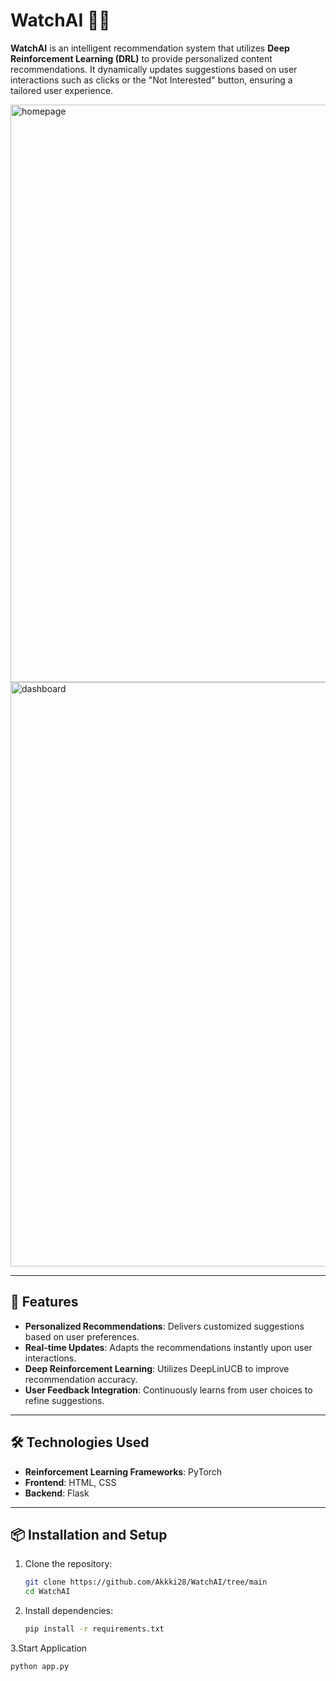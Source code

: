 # WatchAI 🎥🤖

**WatchAI** is an intelligent recommendation system that utilizes **Deep Reinforcement Learning (DRL)** to provide personalized content recommendations. It dynamically updates suggestions based on user interactions such as clicks or the "Not Interested" button, ensuring a tailored user experience.

<img width="924" alt="homepage" src="https://github.com/user-attachments/assets/ae19de99-6f13-431a-9619-5317c4e1f508"> 
<img width="935" alt="dashboard" src="https://github.com/user-attachments/assets/62ef7943-5c1f-4e14-b929-a78931444b67">

---


## 🌟 Features

- **Personalized Recommendations**: Delivers customized suggestions based on user preferences.
- **Real-time Updates**: Adapts the recommendations instantly upon user interactions.
- **Deep Reinforcement Learning**: Utilizes DeepLinUCB to improve recommendation accuracy.
- **User Feedback Integration**: Continuously learns from user choices to refine suggestions.

---

## 🛠️ Technologies Used

- **Reinforcement Learning Frameworks**: PyTorch
- **Frontend**: HTML, CSS
- **Backend**: Flask
---

## 📦 Installation and Setup

1. Clone the repository:
   ```bash
   git clone https://github.com/Akkki28/WatchAI/tree/main
   cd WatchAI
   ```

2. Install dependencies:
   ```bash
   pip install -r requirements.txt
   ```

3.Start Application
```bash
python app.py
```



